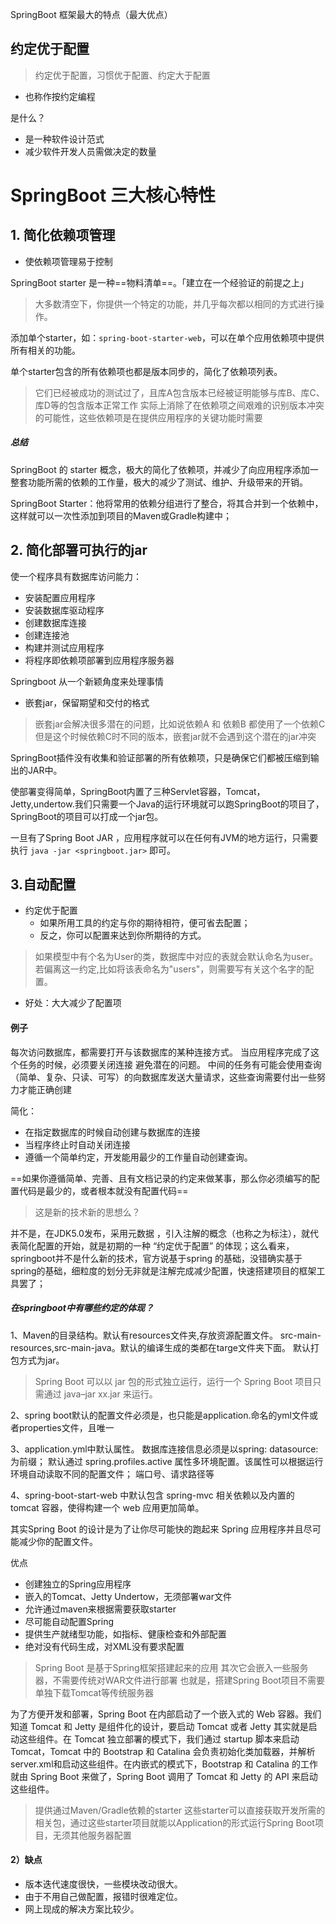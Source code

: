 SpringBoot 框架最大的特点（最大优点）
## 约定优于配置
>约定优于配置，习惯优于配置、约定大于配置

- 也称作按约定编程

是什么？
- 是一种软件设计范式
- 减少软件开发人员需做决定的数量




# SpringBoot 三大核心特性
## 1. 简化依赖项管理
- 使依赖项管理易于控制

SpringBoot starter 是一种==物料清单==。「建立在一个经验证的前提之上」
>大多数清空下，你提供一个特定的功能，并几乎每次都以相同的方式进行操作。

添加单个starter，如：`spring-boot-starter-web`，可以在单个应用依赖项中提供所有相关的功能。

单个starter包含的所有依赖项也都是版本同步的，简化了依赖项列表。
>它们已经被成功的测试过了，且库A包含版本已经被证明能够与库B、库C、库D等的包含版本正常工作
>实际上消除了在依赖项之间艰难的识别版本冲突的可能性，这些依赖项是在提供应用程序的关键功能时需要

##### 总结
SpringBoot 的 starter 概念，极大的简化了依赖项，并减少了向应用程序添加一整套功能所需的依赖的工作量，极大的减少了测试、维护、升级带来的开销。


 SpringBoot Starter：他将常用的依赖分组进行了整合，将其合并到一个依赖中，这样就可以一次性添加到项目的Maven或Gradle构建中；


## 2. 简化部署可执行的jar
使一个程序具有数据库访问能力：
- 安装配置应用程序
- 安装数据库驱动程序
- 创建数据库连接
- 创建连接池
- 构建并测试应用程序
- 将程序即依赖项部署到应用程序服务器




Springboot 从一个新颖角度来处理事情
- 嵌套jar，保留期望和交付的格式
>嵌套jar会解决很多潜在的问题，比如说依赖A 和 依赖B 都使用了一个依赖C 但是这个时候依赖C时不同的版本，嵌套jar就不会遇到这个潜在的jar冲突

SpringBoot插件没有收集和验证部署的所有依赖项，只是确保它们都被压缩到输出的JAR中。


 使部署变得简单，SpringBoot内置了三种Servlet容器，Tomcat，Jetty,undertow.我们只需要一个Java的运行环境就可以跑SpringBoot的项目了，SpringBoot的项目可以打成一个jar包。



一旦有了Spring Boot JAR ，应用程序就可以在任何有JVM的地方运行，只需要执行 `java -jar <springboot.jar>` 即可。

## 3.自动配置

- 约定优于配置
	- 如果所用工具的约定与你的期待相符，便可省去配置；
	- 反之，你可以配置来达到你所期待的方式。

>如果模型中有个名为User的类，数据库中对应的表就会默认命名为user。
若偏离这一约定,比如将该表命名为"users"，则需要写有关这个名字的配置。



- 好处：大大减少了配置项

#### 例子
每次访问数据库，都需要打开与该数据库的某种连接方式。
当应用程序完成了这个任务的时候，必须要关闭连接 避免潜在的问题。
中间的任务有可能会使用查询（简单、复杂、只读、可写）的向数据库发送大量请求，这些查询需要付出一些努力才能正确创建


简化：

- 在指定数据库的时候自动创建与数据库的连接
- 当程序终止时自动关闭连接
- 遵循一个简单约定，开发能用最少的工作量自动创建查询。


==如果你遵循简单、完善、且有文档记录的约定来做某事，那么你必须编写的配置代码是最少的，或者根本就没有配置代码==


>这是新的技术新的思想么？

并不是，在JDK5.0发布，采用元数据 ，引入注解的概念（也称之为标注），就代表简化配置的开始，就是初期的一种 “约定优于配置” 的体现；这么看来，springboot并不是什么新的技术，官方说基于spring 的基础，没错确实基于spring的基础，细粒度的划分无非就是注解完成减少配置，快速搭建项目的框架工具罢了；

  
##### 在springboot中有哪些约定的体现？
1、Maven的目录结构。默认有resources文件夹,存放资源配置文件。
src-main-resources,src-main-java。默认的编译生成的类都在targe文件夹下面。
 默认打包方式为jar。
 >Spring Boot 可以以 jar 包的形式独立运行，运行一个 Spring Boot 项目只需通过 java–jar xx.jar 来运行。

2、spring boot默认的配置文件必须是，也只能是application.命名的yml文件或者properties文件，且唯一

3、application.yml中默认属性。
	数据库连接信息必须是以spring: datasource: 为前缀；
	默认通过 spring.profiles.active 属性多环境配置。该属性可以根据运行环境自动读取不同的配置文件；
	端口号、请求路径等

4、spring-boot-start-web 中默认包含 spring-mvc 相关依赖以及内置的 tomcat 容器，使得构建一个 web 应用更加简单。


其实Spring Boot 的设计是为了让你尽可能快的跑起来 Spring 应用程序并且尽可能减少你的配置文件。




优点
- 创建独立的Spring应用程序
- 嵌入的Tomcat、Jetty Undertow，无须部署war文件
- 允许通过maven来根据需要获取starter
- 尽可能自动配置Spring
- 提供生产就绪型功能，如指标、健康检查和外部配置
- 绝对没有代码生成，对XML没有要求配置

>Spring Boot 是基于Spring框架搭建起来的应用
>其次它会嵌入一些服务器，不需要传统对WAR文件进行部署
>也就是，搭建Spring Boot项目不需要单独下载Tomcat等传统服务器

为了方便开发和部署，Spring Boot 在内部启动了一个嵌入式的 Web 容器。我们知道 Tomcat 和 Jetty 是组件化的设计，要启动 Tomcat 或者 Jetty 其实就是启动这些组件。在 Tomcat 独立部署的模式下，我们通过 startup 脚本来启动 Tomcat，Tomcat 中的 Bootstrap 和 Catalina 会负责初始化类加载器，并解析server.xml和启动这些组件。在内嵌式的模式下，Bootstrap 和 Catalina 的工作就由 Spring Boot 来做了，Spring Boot 调用了 Tomcat 和 Jetty 的 API 来启动这些组件。


>提供通过Maven/Gradle依赖的starter 
>这些starter可以直接获取开发所需的相关包，通过这些starter项目就能以Application的形式运行Spring Boot项目，无须其他服务器配置

#### 2）缺点

-   版本迭代速度很快，一些模块改动很大。
-   由于不用自己做配置，报错时很难定位。
-   网上现成的解决方案比较少。